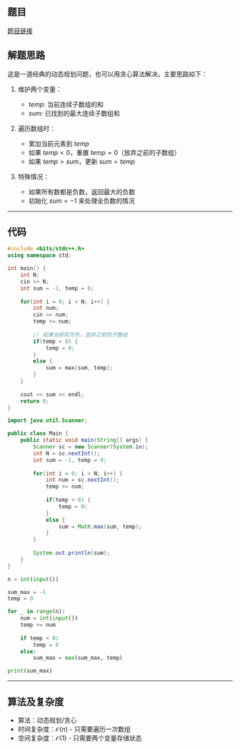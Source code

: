## 题目
[题目链接](https://www.nowcoder.com/practice/03d341fb6c9d42debcdd38d82a0a545c?tpId=182&tqId=501564&sourceUrl=/exam/oj&channenl=wgithub&fromPut=wgithub)

## 解题思路

这是一道经典的动态规划问题，也可以用贪心算法解决。主要思路如下：

1. 维护两个变量：
   - $temp$: 当前连续子数组的和
   - $sum$: 已找到的最大连续子数组和

2. 遍历数组时：
   - 累加当前元素到 $temp$
   - 如果 $temp < 0$，重置 $temp = 0$（放弃之前的子数组）
   - 如果 $temp > sum$，更新 $sum = temp$

3. 特殊情况：
   - 如果所有数都是负数，返回最大的负数
   - 初始化 $sum = -1$ 来处理全负数的情况

---

## 代码

```cpp []
#include <bits/stdc++.h>
using namespace std;

int main() {
    int N;
    cin >> N;
    int sum = -1, temp = 0;
    
    for(int i = 0; i < N; i++) {
        int num;
        cin >> num;
        temp += num;
        
        // 如果当前和为负，放弃之前的子数组
        if(temp < 0) {
            temp = 0;
        }
        else {
            sum = max(sum, temp);
        }
    }
    
    cout << sum << endl;
    return 0;
}
```

```java []
import java.util.Scanner;

public class Main {
    public static void main(String[] args) {
        Scanner sc = new Scanner(System.in);
        int N = sc.nextInt();
        int sum = -1, temp = 0;
        
        for(int i = 0; i < N; i++) {
            int num = sc.nextInt();
            temp += num;
            
            if(temp < 0) {
                temp = 0;
            }
            else {
                sum = Math.max(sum, temp);
            }
        }
        
        System.out.println(sum);
    }
}
```

```python []
n = int(input())

sum_max = -1
temp = 0

for _ in range(n):
    num = int(input())
    temp += num
    
    if temp < 0:
        temp = 0
    else:
        sum_max = max(sum_max, temp)

print(sum_max)
```

---

## 算法及复杂度
- 算法：动态规划/贪心
- 时间复杂度：$\mathcal{O}(n)$ - 只需要遍历一次数组
- 空间复杂度：$\mathcal{O}(1)$ - 只需要两个变量存储状态